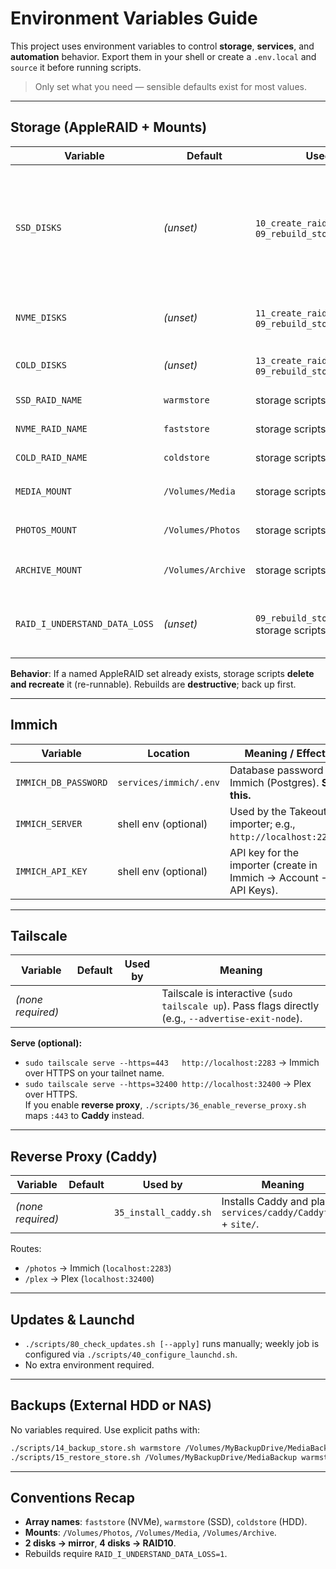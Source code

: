 # Environment Variables Guide

This project uses environment variables to control **storage**, **services**, and **automation** behavior.
Export them in your shell or create a `.env.local` and `source` it before running scripts.

> Only set what you need — sensible defaults exist for most values.

---

## Storage (AppleRAID + Mounts)

| Variable | Default | Used by | Meaning / Effect |
|---------|---------|--------|------------------|
| `SSD_DISKS` | *(unset)* | `10_create_raid10_ssd.sh`, `09_rebuild_storage.sh` | Space-separated **disk identifiers** for the SSD array (e.g., `disk4 disk5` or `disk4 disk5 disk6 disk7`). **2 disks → mirror**, **4 disks → RAID10**. |
| `NVME_DISKS` | *(unset)* | `11_create_raid10_nvme.sh`, `09_rebuild_storage.sh` | Disk identifiers for the NVMe array. Same 2/4 logic. |
| `COLD_DISKS` | *(unset)* | `13_create_raid_coldstore.sh`, `09_rebuild_storage.sh` | Disk identifiers for the HDD archive array. |
| `SSD_RAID_NAME` | `warmstore` | storage scripts | AppleRAID set name (SSD). |
| `NVME_RAID_NAME` | `faststore` | storage scripts | AppleRAID set name (NVMe). |
| `COLD_RAID_NAME` | `coldstore` | storage scripts | AppleRAID set name (HDD). |
| `MEDIA_MOUNT` | `/Volumes/Media` | storage scripts | Mount point for `warmstore` (Plex/media). |
| `PHOTOS_MOUNT` | `/Volumes/Photos` | storage scripts | Mount point for `faststore` (Immich/photos). |
| `ARCHIVE_MOUNT` | `/Volumes/Archive` | storage scripts | Mount point for `coldstore` (HDD archive). |
| `RAID_I_UNDERSTAND_DATA_LOSS` | *(unset)* | `09_rebuild_storage.sh`, storage scripts | Must be `1` to allow **destructive rebuilds** (hard safety gate). |

**Behavior**: If a named AppleRAID set already exists, storage scripts **delete and recreate** it (re-runnable). Rebuilds are **destructive**; back up first.

---

## Immich

| Variable | Location | Meaning / Effect |
|---------|----------|------------------|
| `IMMICH_DB_PASSWORD` | `services/immich/.env` | Database password for Immich (Postgres). **Set this.** |
| `IMMICH_SERVER` | shell env (optional) | Used by the Takeout importer; e.g., `http://localhost:2283`. |
| `IMMICH_API_KEY` | shell env (optional) | API key for the importer (create in Immich → Account → API Keys). |

---

## Tailscale

| Variable | Default | Used by | Meaning |
|---------|---------|--------|--------|
| *(none required)* |  |  | Tailscale is interactive (`sudo tailscale up`). Pass flags directly (e.g., `--advertise-exit-node`). |

**Serve (optional):**
- `sudo tailscale serve --https=443   http://localhost:2283` → Immich over HTTPS on your tailnet name.  
- `sudo tailscale serve --https=32400 http://localhost:32400` → Plex over HTTPS.  
If you enable **reverse proxy**, `./scripts/36_enable_reverse_proxy.sh` maps `:443` to **Caddy** instead.

---

## Reverse Proxy (Caddy)

| Variable | Default | Used by | Meaning |
|---------|---------|--------|--------|
| *(none required)* | | `35_install_caddy.sh` | Installs Caddy and places `services/caddy/Caddyfile` + `site/`. |

Routes:
- `/photos` → Immich (`localhost:2283`)
- `/plex` → Plex (`localhost:32400`)

---

## Updates & Launchd

- `./scripts/80_check_updates.sh [--apply]` runs manually; weekly job is configured via `./scripts/40_configure_launchd.sh`.
- No extra environment required.

---

## Backups (External HDD or NAS)

No variables required. Use explicit paths with:
```bash
./scripts/14_backup_store.sh warmstore /Volumes/MyBackupDrive/MediaBackup
./scripts/15_restore_store.sh /Volumes/MyBackupDrive/MediaBackup warmstore
```

---

## Conventions Recap
- **Array names**: `faststore` (NVMe), `warmstore` (SSD), `coldstore` (HDD).  
- **Mounts**: `/Volumes/Photos`, `/Volumes/Media`, `/Volumes/Archive`.  
- **2 disks → mirror**, **4 disks → RAID10**.  
- Rebuilds require `RAID_I_UNDERSTAND_DATA_LOSS=1`.
